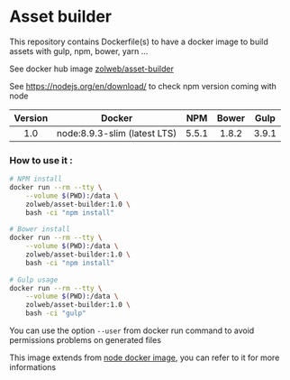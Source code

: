 # Asset builder

This repository contains Dockerfile(s) to have a docker image to build assets with gulp, npm, bower, yarn ...

See docker hub image [zolweb/asset-builder](https://hub.docker.com/r/zolweb/asset-builder/)

See https://nodejs.org/en/download/ to check npm version coming with node

| Version | Docker                       | NPM   | Bower | Gulp  |
|:-------:|:----------------------------:|:-----:|:-----:|:-----:|
| 1.0     | node:8.9.3-slim (latest LTS) | 5.5.1 | 1.8.2 | 3.9.1 |

### How to use it : 

```bash
# NPM install
docker run --rm --tty \
    --volume $(PWD):/data \
    zolweb/asset-builder:1.0 \
    bash -ci "npm install"
    
# Bower install
docker run --rm --tty \
    --volume $(PWD):/data \
    zolweb/asset-builder:1.0 \
    bash -ci "npm install"
    
# Gulp usage
docker run --rm --tty \
    --volume $(PWD):/data \
    zolweb/asset-builder:1.0 \
    bash -ci "gulp"
```

You can use the option `--user` from docker run command to avoid permissions problems on generated files

This image extends from [node docker image](https://hub.docker.com/_/node/), you can refer to it for more informations